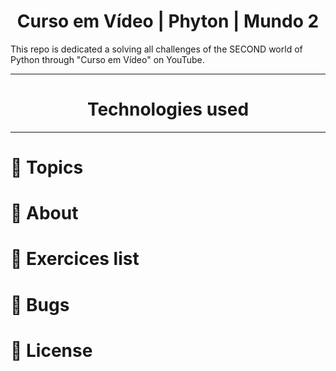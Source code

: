 <h1 align="center"> Curso em Vídeo | Phyton | Mundo 2 </h1>
<p> This repo is dedicated a solving all challenges of the SECOND world of Python through "Curso em Vídeo" on YouTube. </p>

---

<h1 align="center">Technologies used</h1>
<p align="center">
  <a href="https://www.python.org/about/">
  </a>
</p>
  
---
  
# :pushpin: Topics
# :rocket: About
# :memo: Exercices list
# :bug: Bugs
# :closed_book: License
